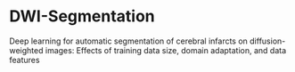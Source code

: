 # DWI-Segmentation
Deep learning for automatic segmentation of cerebral infarcts on diffusion-weighted images:  Effects of training data size, domain adaptation, and data features
